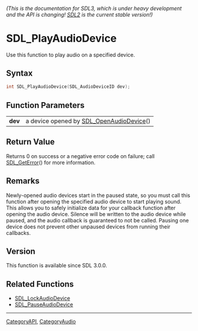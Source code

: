 ###### (This is the documentation for SDL3, which is under heavy development and the API is changing! [SDL2](https://wiki.libsdl.org/SDL2/) is the current stable version!)
# SDL_PlayAudioDevice

Use this function to play audio on a specified device.

## Syntax

```c
int SDL_PlayAudioDevice(SDL_AudioDeviceID dev);

```

## Function Parameters

|             |                                                                 |
| ----------- | --------------------------------------------------------------- |
| **dev**     | a device opened by [SDL_OpenAudioDevice](SDL_OpenAudioDevice)() |

## Return Value

Returns 0 on success or a negative error code on failure; call
[SDL_GetError](SDL_GetError)() for more information.

## Remarks

Newly-opened audio devices start in the paused state, so you must call this
function after opening the specified audio device to start playing sound.
This allows you to safely initialize data for your callback function after
opening the audio device. Silence will be written to the audio device while
paused, and the audio callback is guaranteed to not be called. Pausing one
device does not prevent other unpaused devices from running their
callbacks.

## Version

This function is available since SDL 3.0.0.

## Related Functions

* [SDL_LockAudioDevice](SDL_LockAudioDevice)
* [SDL_PauseAudioDevice](SDL_PauseAudioDevice)

----
[CategoryAPI](CategoryAPI), [CategoryAudio](CategoryAudio)

